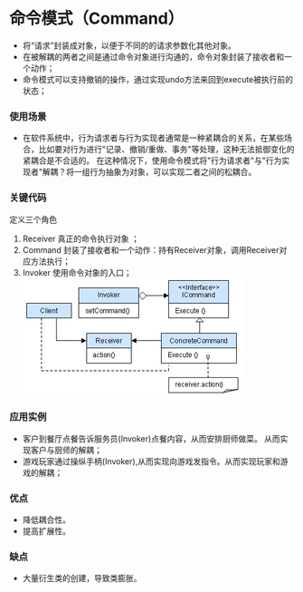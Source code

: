 # 命令模式（Command） 
- 将“请求”封装成对象，以便于不同的的请求参数化其他对象。
- 在被解耦的两者之间是通过命令对象进行沟通的，命令对象封装了接收者和一个动作；
- 命令模式可以支持撤销的操作，通过实现undo方法来回到execute被执行前的状态；


### 使用场景
- 在软件系统中，行为请求者与行为实现者通常是一种紧耦合的关系，在某些场合，比如要对行为进行"记录、撤销/重做、事务"等处理，这种无法抵御变化的紧耦合是不合适的。
在这种情况下，使用命令模式将"行为请求者"与"行为实现者"解耦？将一组行为抽象为对象，可以实现二者之间的松耦合。

### 关键代码
定义三个角色
1. Receiver 真正的命令执行对象 ；
2. Command 封装了接收者和一个动作：持有Receiver对象，调用Receiver对应方法执行；
3. Invoker 使用命令对象的入口；
 ![命令模式UML](https://github.com/KisCode/DesignPattern/blob/master/imgage/Command.jpg)


### 应用实例 
- 客户到餐厅点餐告诉服务员(Invoker)点餐内容，从而安排厨师做菜。 从而实现客户与厨师的解耦；
- 游戏玩家通过操纵手柄(Invoker),从而实现向游戏发指令。从而实现玩家和游戏的解耦；


### 优点 
- 降低耦合性。 
- 提高扩展性。 

### 缺点
- 大量衍生类的创建，导致类膨胀。 

